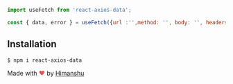
```js
import useFetch from 'react-axios-data';

const { data, error } = useFetch({url :'',method: '', body: '', headers: '', params: ''});

```

## Installation

```console
$ npm i react-axios-data
```

Made with <span style="color: #e25555;">&hearts;</span> by [Himanshu](https://github.com/hklohani)
